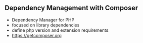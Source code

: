 ##  Dependency Management with Composer

* Dependency Manager for PHP
* focused on library dependencies
* define php version and extension requirements
* https://getcomposer.org
